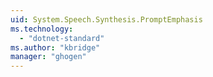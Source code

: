 ```yaml
---
uid: System.Speech.Synthesis.PromptEmphasis
ms.technology: 
  - "dotnet-standard"
ms.author: "kbridge"
manager: "ghogen"
---
```

